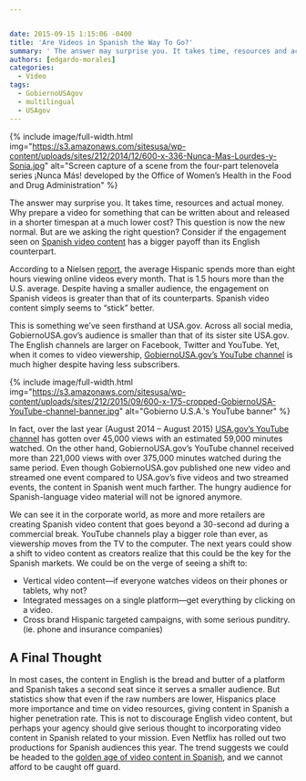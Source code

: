 ```yaml
---


date: 2015-09-15 1:15:06 -0400
title: 'Are Videos in Spanish the Way To Go?'
summary: ' The answer may surprise you. It takes time, resources and actual money. Why prepare a video for something that can be written about and released in a'
authors: [edgardo-morales]
categories:
  - Video
tags:
  - GobiernoUSAgov
  - multilingual
  - USAgov
---
```



{% include image/full-width.html img="https://s3.amazonaws.com/sitesusa/wp-content/uploads/sites/212/2014/12/600-x-336-Nunca-Mas-Lourdes-y-Sonia.jpg" alt="Screen capture of a scene from the four-part telenovela series ¡Nunca Más! developed by the Office of Women’s Health in the Food and Drug Administration" %}

The answer may surprise you. It takes time, resources and actual money. Why prepare a video for something that can be written about and released in a shorter timespan at a much lower cost? This question is now the new normal. But are we asking the right question? Consider if the engagement seen on [Spanish video content](https://www.WHATEVER/2014/12/05/promoting-womens-health-through-dynamic-multilingual-content/) has a bigger payoff than its English counterpart.

According to a Nielsen [report](http://www.nielsen.com/us/en/insights/news/2014/digital-es-universal-how-us-hispanics-are-driving-growth-in-digital.html), the average Hispanic spends more than eight hours viewing online videos every month. That is 1.5 hours more than the U.S. average. Despite having a smaller audience, the engagement on Spanish videos is greater than that of its counterparts. Spanish video content simply seems to “stick” better.

This is something we’ve seen firsthand at USA.gov. Across all social media, GobiernoUSA.gov’s audience is smaller than that of its sister site USA.gov. The English channels are larger on Facebook, Twitter and YouTube. Yet, when it comes to video viewership, [GobiernoUSA.gov’s YouTube channel](https://www.youtube.com/user/GobiernoUSA) is much higher despite having less subscribers.


{% include image/full-width.html img="https://s3.amazonaws.com/sitesusa/wp-content/uploads/sites/212/2015/09/600-x-175-cropped-GobiernoUSA-YouTube-channel-banner.jpg" alt="Gobierno U.S.A.'s YouTube banner" %}

In fact, over the last year (August 2014 &#8211; August 2015) [USA.gov’s YouTube channel](https://www.youtube.com/user/USGovernment) has gotten over 45,000 views with an estimated 59,000 minutes watched. On the other hand, GobiernoUSA.gov’s YouTube channel received more than 221,000 views with over 375,000 minutes watched during the same period. Even though GobiernoUSA.gov published one new video and streamed one event compared to USA.gov’s five videos and two streamed events, the content in Spanish went much farther. The hungry audience for Spanish-language video material will not be ignored anymore.

We can see it in the corporate world, as more and more retailers are creating Spanish video content that goes beyond a 30-second ad during a commercial break. YouTube channels play a bigger role than ever, as viewership moves from the TV to the computer. The next years could show a shift to video content as creators realize that this could be the key for the Spanish markets. We could be on the verge of seeing a shift to:

  * Vertical video content—if everyone watches videos on their phones or tablets, why not?
  * Integrated messages on a single platform—get everything by clicking on a video.
  * Cross brand Hispanic targeted campaigns, with some serious punditry. (ie. phone and insurance companies)

## A Final Thought

In most cases, the content in English is the bread and butter of a platform and Spanish takes a second seat since it serves a smaller audience. But statistics show that even if the raw numbers are lower, Hispanics place more importance and time on video resources, giving content in Spanish a higher penetration rate. This is not to discourage English video content, but perhaps your agency should give serious thought to incorporating video content in Spanish related to your mission. Even Netflix has rolled out two productions for Spanish audiences this year. The trend suggests we could be headed to the [golden age of video content in Spanish](https://www.WHATEVER/2014/09/30/trends-on-tuesday-meet-the-mobile-power-users/), and we cannot afford to be caught off guard.
